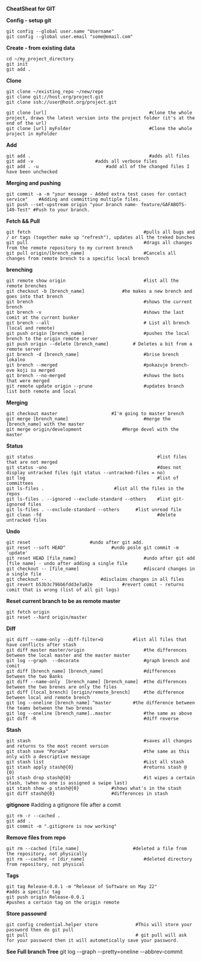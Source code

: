 **CheatSheat for GIT**



**Config - setup git**

	git config --global user.name "Username"
	git config --global user.email "some@email.com"
	

**Create - from existing data**

	cd ~/my_project_directory
	git init
	git add . 



**Clone**

	git clone ~/existing_repo ~/new/repo
	git clone git://host.org/project.git
	git clone ssh://user@host.org/project.git
	
	git clone [url]                                      #clone the whole project, draws the latest version into the project folder (it's at the end of the url)
	git clone [url] myFolder                             #Clone the whole project in myFolder
	
 	

**Add**

	git add .                                            #adds all files
 	git add -v 					     #adds all verbose files
 	git add . -u 					     #add all of the changed files I have been unchecked

**Merging and pushing**

    git commit -a -m "your message - Added extra test cases for contact service"    #Adding and committing multiple files.
    git push --set-upstream origin "your branch name- feature/GAFABOTS-149-Test" #Push to your branch.

**Fetch && Pull**

	git fetch                                          #pulls all bugs and / or tags (together make up "refresh"), updates all the treked bunches
	git pull                                           #drags all changes from the remote repository to my current brench
	git pull origin/[brench_name]                      #Cancels all changes from remote brench to a specific local brench



**brenching**

	git remote show origin                             #list all the remote brenches
	git checkout -b [brench_name]			   #he makes a new brench and goes into that brench
	git brench                                         #shows the current brench
	git brench -v                                      #shows the last comit at the current bunker     
	git brench --all                                   # List all brench (local and remote)
	git push origin [brench_name]                  	   #pushes the local brench to the origin remote server
	git push origin --delete [brench_name]    	   # Deletes a bit from a remote server
	git brench -d [brench_name]                        #brise brench lokalno
	git brench --merged                                #pokazuje brench-ove koji su merged
	git brench --no-merged                             #shows the bots that were merged
	git remote update origin --prune                   #updates branch list both remote and local

**Merging**

	git checkout master 				   #I'm going to master brench
	git merge [brench_name]                            #merge the [brench_name] with the master
	git merge origin/development			   #Merge devel with the master

**Status**


	git status                                              #list files that are not merged
	git status -uno                                         #does not display untracked files (git status --untracked-files = no)
	git log                                                 #list of committees
	git ls-files . 					        #list all the files in the repos
	git ls-files . --ignored --exclude-standard --others	#list git-ignored files
	git ls-files . --exclude-standard --others		#list unread file
	git clean -fd                                           #delete untracked files


**Undo**

	git reset					   #undo after git add.
	git reset --soft HEAD^				   #undo posle git commit -m 'update'
	git reset HEAD [file_name]                         #undo after git add [file name] - undo after adding a single file
	git checkout -- [file_name]                        #discard changes in a single file
	git checkout -- . 				   #disclaims changes in all files
	git revert b53b3c796b6fdd3e7a02e		   #revert comit - returns comit that is wrong (list of all git logs)

**Reset current branch to be as remote master**

	git fetch origin
	git reset --hard origin/master


**Diff**

	git diff --name-only --diff-filter=U 		   #list all files that have conflicts after stash
	git diff master master/origin                      #the differences between the local master and the master master
	git log --graph  --decorate                        #graph brench and comit
	git diff [brench_name] [brench_name]               #differences between the two Banks
	git diff --name-only  [brench_name] [brench_name]  #the differences between the two brenes are only the files
	git diff [local_brench] [origin/remote_brench]     #the difference between local and remote brench
	git log --oneline [brench_name] ^master   	   #the difference between the teams between the two brenes
	git log --oneline [brench_name]..master            #the same as above
	git diff -R                                        #diff reverse
    

**Stash**

	git stash                                          #saves all changes and returns to the most recent version
	git stash save "Poruka"                            #the same as this only with a descriptive message
	git stash list                                     #List all stash
	git stash apply stash@{0}                          #returns stash @ {0}
	git stash drop stash@{0}                           #it wipes a certain stash, (when no one is assigned a swipe last)
	git stash show -p stash@{0}			   #shows what's in the stash
	git diff stash@{0}  				   #differences in stash


**gitignore**											#adding a gitignore file after a comit

	git rm -r --cached .
	git add .
	git commit -m ".gitignore is now working"


**Remove files from repo**

	git rm --cached [file_name]					   #deleted a file from the repository, not physically
	git rm --cached -r [dir_name]					   #deleted directory from repository, not physical


**Tags**

	git tag Release-0.0.1 -m "Release of Software on May 22"                #adds a specific tag
	git push origin Release-0.0.1                                           #pushes a certain tag on the origin remote
	
**Store passowrd**
    
    git config credential.helper store              #This will store your password then do git pull
    git pull                                        # git pull will ask for your password then it will autometically save your password.

**See Full branch Tree**
git log --graph --pretty=oneline --abbrev-commit
